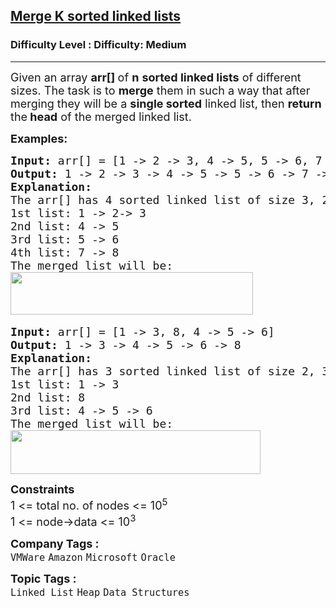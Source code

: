 <h2><a href="https://www.geeksforgeeks.org/problems/merge-k-sorted-linked-lists/1?itm_source=geeksforgeeks&itm_medium=article&itm_campaign=practice_card">Merge K sorted linked lists</a></h2><h3>Difficulty Level : Difficulty: Medium</h3><hr><div class="problems_problem_content__Xm_eO"><p><span style="font-size: 18px;">Given an array <strong>arr[] </strong>of <strong>n</strong> <strong>sorted linked lists</strong> of different sizes. The task is to <strong>merge</strong> them in such a way that after merging they will be a <strong>single sorted</strong> linked list, then <strong>return </strong>the<strong> head</strong> of the merged linked list.</span></p>
<p><span style="font-size: 18px;"><strong>Examples:</strong></span></p>
<pre><span style="font-size: 18px;"><strong>Input: </strong>arr[] = [1 -&gt; 2 -&gt; 3, 4 -&gt; 5, 5 -&gt; 6, 7 -&gt; 8]
<strong>Output: </strong>1 -&gt; 2 -&gt; 3 -&gt; 4 -&gt; 5 -&gt; 5 -&gt; 6 -&gt; 7 -&gt; 8<strong>
Explanation:<br></strong>The arr[] has 4 sorted linked list of size 3, 2, 2, 2.
1st list: 1 -&gt; 2-&gt; 3
2nd list: 4 -&gt; 5
3rd list: 5 -&gt; 6
4th list: 7 -&gt; 8
The merged list will be:
</span><img src="https://media.geeksforgeeks.org/img-practice/prod/addEditProblem/700265/Web/Other/blobid0_1737094930.png" width="388" height="68"> </pre>
<pre><span style="font-size: 18px;"><strong>Input: </strong>arr[] = [1 -&gt; 3, 8, 4 -&gt; 5 -&gt; 6]
<strong>Output: </strong>1 -&gt; 3 -&gt; 4 -&gt; 5 -&gt; 6 -&gt; 8<strong>
Explanation:<br></strong>The arr[] has 3 sorted linked list of size 2, 3, 1.
1st list: 1 -&gt; 3
2nd list: 8
3rd list: 4 -&gt; 5 -&gt; 6
The merged list will be:<br><img src="https://media.geeksforgeeks.org/img-practice/prod/addEditProblem/700265/Web/Other/blobid1_1722513386.png" width="400" height="70"></span>
</pre>
<p><span style="font-size: 18px;"><strong>Constraints</strong><br>1 &lt;= total no. of nodes &lt;= 10<sup>5</sup><sup><br></sup>1 &lt;= node-&gt;data &lt;= 10<sup>3</sup></span></p></div><p><span style=font-size:18px><strong>Company Tags : </strong><br><code>VMWare</code>&nbsp;<code>Amazon</code>&nbsp;<code>Microsoft</code>&nbsp;<code>Oracle</code>&nbsp;<br><p><span style=font-size:18px><strong>Topic Tags : </strong><br><code>Linked List</code>&nbsp;<code>Heap</code>&nbsp;<code>Data Structures</code>&nbsp;